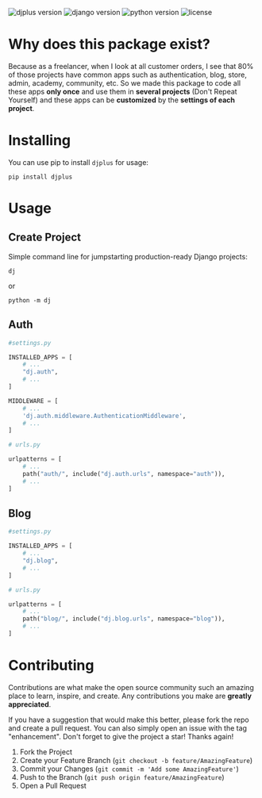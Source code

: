 ![djplus version](https://img.shields.io/pypi/v/djplus?style=flat-square)
![django version](https://img.shields.io/pypi/djversions/djplus?style=flat-square)
![python version](https://img.shields.io/pypi/pyversions/djplus?style=flat-square)
![license](https://img.shields.io/pypi/l/djplus?color=blue&style=flat-square)

# Why does this package exist?
Because as a freelancer, when I look at all customer orders, 
I see that 80% of those projects have common apps such as 
authentication, blog, store, admin, academy, community, etc. 
So we made this package to code all these apps **only once** and 
use them in **several projects** (Don't Repeat Yourself) and 
these apps can be **customized** by the **settings of each project**.

# Installing
You can use pip to install `djplus` for usage:
```shell
pip install djplus
```

# Usage
## Create Project
Simple command line for jumpstarting production-ready Django projects:
```shell
dj
```
or
```shell
python -m dj
```

## Auth

```python
#settings.py

INSTALLED_APPS = [
    # ...
    "dj.auth", 
    # ...
]

MIDDLEWARE = [
    # ...
    'dj.auth.middleware.AuthenticationMiddleware',
    # ...
]
```
```python
# urls.py

urlpatterns = [
    # ...
    path("auth/", include("dj.auth.urls", namespace="auth")),
    # ...
]
```
## Blog
```python
#settings.py

INSTALLED_APPS = [
    # ...
    "dj.blog", 
    # ...
]
```
```python
# urls.py 

urlpatterns = [
    # ...
    path("blog/", include("dj.blog.urls", namespace="blog")),
    # ...
]
```
# Contributing
Contributions are what make the open source community such an amazing place to learn, inspire, and create. Any contributions you make are **greatly appreciated**.

If you have a suggestion that would make this better, please fork the repo and create a pull request. You can also simply open an issue with the tag "enhancement".
Don't forget to give the project a star! Thanks again!

1. Fork the Project
2. Create your Feature Branch (`git checkout -b feature/AmazingFeature`)
3. Commit your Changes (`git commit -m 'Add some AmazingFeature'`)
4. Push to the Branch (`git push origin feature/AmazingFeature`)
5. Open a Pull Request
